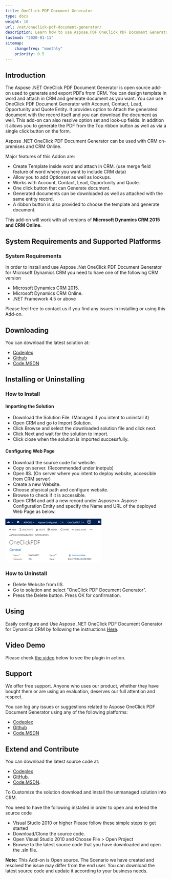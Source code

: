 ```yaml
---
title: OneClick PDF Document Generator
type: docs
weight: 10
url: /net/oneclick-pdf-document-generator/
description: Learn how to use Aspose.PDF OneClick PDF Document Generator
lastmod: "2020-01-11"
sitemap:
    changefreq: "monthly"
    priority: 0.5
---
```


## Introduction

The Aspose .NET OneClick PDF Document Generator is open source add-on used to generate and export PDFs from CRM. You can design template in word and attach in CRM and generate document as you want. You can use OneClick PDF Document Generator with Account, Contact, Lead, Opportunity and Quote Entity. It provides option to Attach the generated document with the record itself and you can download the document as well. This add-on can also resolve option set and look-up fields. In addition it allows you to generate the PDF from the Top ribbon button as well as via a single click button on the form.

Aspose .NET OneClick PDF Document Generator can be used with CRM on-premises and CRM Online.

Major features of this Addon are:

- Create Template inside word and attach in CRM. (use merge field feature of word where you want to include CRM data)
- Allow you to add Optionset as well as lookups.
- Works with Account, Contact, Lead, Opportunity and Quote.
- One click button that can Generate document.
- Generated documents can be downloaded as well as attached with the same entity record.
- A ribbon button is also provided to choose the template and generate document.

This add-on will work with all versions of **Microsoft Dynamics CRM 2015 and CRM Online**.

## System Requirements and Supported Platforms

### System Requirements

In order to install and use Aspose .Net OneClick PDF Document Generator for Microsoft Dynamics CRM you need to have one of the following CRM version

- Microsoft Dynamics CRM 2015.
- Microsoft Dynamics CRM Online.
- .NET Framework 4.5 or above

Please feel free to contact us if you find any issues in installing or using this Add-on.

## Downloading

You can download the latest solution at:

- [Codeplex](https://asposepdfmscrm.codeplex.com/releases/view/620418)
- [Github](https://github.com/aspose-pdf/Aspose.PDF-for-.NET/releases/tag/OneClickPDFGenerator)
- [Code.MSDN](https://code.msdn.microsoft.com/Aspose-NET-OneClick-PDF-ca034b5d)

## Installing or Uninstalling

### How to Install

#### Importing the Solution

- Download the Solution File. (Managed if you intent to uninstall it)
- Open CRM and go to Import Solution.
- Click Browse and select the downloaded solution file and click next.
- Click Next and wait for the solution to import.
- Click close when the solution is imported successfully.

#### Configuring Web Page

- Download the source code for website.
- Copy on server. (Recommended under inetpub)
- Open IIS. (On server where you intent to deploy website, accessible from CRM server)
- Create a new Website.
- Choose physical path and configure website.
- Browse to check if it is accessible.
- Open CRM and add a new record under Aspose>> Aspose Configuration Entity and specify the Name and URL of the deployed Web Page as below.

![OneClick PDF Document Generator](oneclick-pdf-document-generator_1.png)

### How to Uninstall

- Delete Website from IIS.
- Go to solution and select "OneClick PDF Document Generator".
- Press the Delete button. Press OK for confirmation.

## Using

Easily configure and Use Aspose .NET OneClick PDF Document Generator for Dynamics CRM by following the instructions [Here](http://www.aspose.com/docs/display/pdfnet/Using+OneClick+PDF+Document+Generator).

## Video Demo

Please check [the video](https://youtu.be/yIIj_2G88CY) below to see the plugin in action.

## Support

We offer free support. Anyone who uses our product, whether they have bought them or are using an evaluation, deserves our full attention and respect.

You can log any issues or suggestions related to Aspose OneClick PDF Document Generator using any of the following platforms:

- [Codeplex](https://asposepdfmscrm.codeplex.com/workitem/list/basic)
- [Github](https://github.com/aspose-pdf/Aspose.PDF-for-.NET/issues)
- [Code.MSDN](https://code.msdn.microsoft.com/Aspose-NET-OneClick-PDF-ca034b5d/view/Discussions#content)

## Extend and Contribute

You can download the latest source code at:

- [Codeplex](https://asposepdfmscrm.codeplex.com/workitem/list/basic)
- [GitHub](https://github.com/aspose-pdf/Aspose.PDF-for-.NET/tree/master/Plugins/Dynamics%20CRM/OneClick%20PDF%20Document%20Generator).
- [Code.MSDN](https://code.msdn.microsoft.com/Aspose-NET-OneClick-PDF-ca034b5d/view/SourceCode#content).

To Customize the solution download and install the unmanaged solution into CRM.

You need to have the following installed in order to open and extend the source code

- Visual Studio 2010 or higher
  Please follow these simple steps to get started
- Download/Clone the source code.
- Open Visual Studio 2010 and Choose File > Open Project
- Browse to the latest source code that you have downloaded and open the .sln file.

**Note:** This Add-on is Open source. The Scenario we have created and resolved the issue may differ from the end user. You can download the latest source code and update it according to your business needs.
